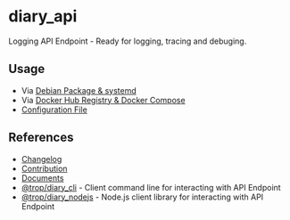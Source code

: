 # diary_api

Logging API Endpoint - Ready for logging, tracing and debuging.

## Usage

* Via [Debian Package & systemd](doc/use_npm.md)
* Via [Docker Hub Registry & Docker Compose](doc/use_docker_compose.md)
* [Configuration File](doc/conf_file.md)

## References

* [Changelog](changelog.md)
* [Contribution](contribution.md)
* [Documents](doc/index.md)
* [@trop/diary_cli](https://www.npmjs.com/package/@trop/diary_cli) -
  Client command line for interacting with API Endpoint
* [@trop/diary_nodejs](https://www.npmjs.com/package/@trop/diary_nodejs) -
  Node.js client library for interacting with API Endpoint
